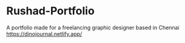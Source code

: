 # Rushad-Portfolio

A portfolio made for a freelancing graphic designer based in Chennai
https://dinojournal.netlify.app/
